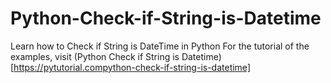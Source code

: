 # Python-Check-if-String-is-Datetime
Learn how to Check if String is DateTime in Python
For the tutorial of the examples, visit (Python Check if String is Datetime)[https://pytutorial.compython-check-if-string-is-datetime]
